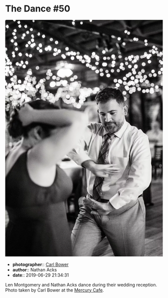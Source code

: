 # The Dance \#50

![Len Montgomery and Nathan Acks dance](assets/2019-06-29-set-4-the-dance-50.webp)

* **photographer**:: [Carl Bower](https://carlbowerphotos.com)
* **author**:: Nathan Acks
* **date**:: 2019-06-29 21:34:31

Len Montgomery and Nathan Acks dance during their wedding reception. Photo taken by Carl Bower at the [Mercury Cafe](http://mercurycafe.com).
